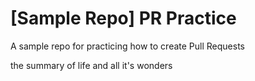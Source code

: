 # [Sample Repo] PR Practice
A sample repo for practicing how to create Pull Requests

the summary of life and all it's wonders
